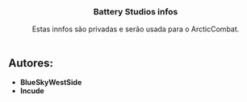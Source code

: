 <br/>
<p align="center">
  <h3 align="center">Battery Studios infos</h3>

  <p align="center">
     Estas innfos são privadas e serão usada para o ArcticCombat.
    <br/>
    <br/>
  </p>
</p>


## Autores:

* **BlueSkyWestSide**
* **Incude**
